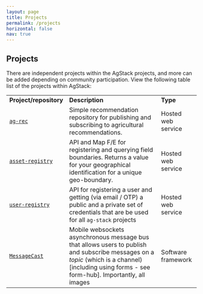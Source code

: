 ```yaml
---
layout: page
title: Projects
permalink: /projects
horizontal: false
nav: true
---
```


## Projects
<!--descriptions need to be revised-->
There are independent projects within the AgStack projects, and more can be added depending on community participation. View the following table list of the projects within AgStack:

|            |              |            |
|------------|-------------|-----------|
| **Project/repository** | **Description** | **Type** |
| [`ag-rec`](https://github.com/agstack/ag-rec) | Simple recommendation repository for publishing and subscribing to agricultural recommendations. | Hosted web service |
| [`asset-registry`](https://github.com/agstack/asset-registry) | API and Map F/E for registering and querying field boundaries. Returns a value for your geographical identification for a unique geo-boundary. | Hosted web service|
| [`user-registry`](https://github.com/agstack/user-registry) | API for registering a user and getting (via email / OTP) a public and a private set of credentials that are be used for all `ag-stack` projects | Hosted web service |
| [`MessageCast`](https://github.com/agstack/MessageCast) | Mobile websockets asynchronous message bus that allows users to publish and subscribe messages on a _topic_ (which is a channel) [including using forms - see form-hub]. Importantly, all images | Software framework |



